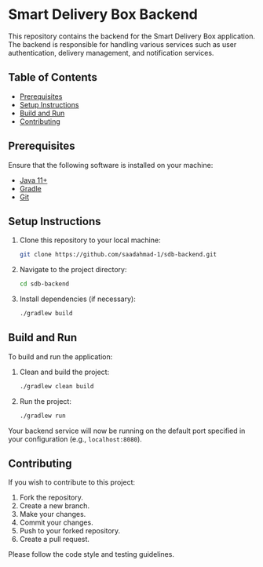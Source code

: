 # Smart Delivery Box Backend

This repository contains the backend for the Smart Delivery Box application. The backend is responsible for handling various services such as user authentication, delivery management, and notification services.

## Table of Contents

- [Prerequisites](#prerequisites)
- [Setup Instructions](#setup-instructions)
- [Build and Run](#build-and-run)
- [Contributing](#contributing)

## Prerequisites

Ensure that the following software is installed on your machine:

- [Java 11+](https://openjdk.java.net/install/)
- [Gradle](https://gradle.org/install/)
- [Git](https://git-scm.com/)

## Setup Instructions

1. Clone this repository to your local machine:
    ```bash
    git clone https://github.com/saadahmad-1/sdb-backend.git
    ```
2. Navigate to the project directory:
    ```bash
    cd sdb-backend
    ```

3. Install dependencies (if necessary):
    ```bash
    ./gradlew build
    ```

## Build and Run

To build and run the application:

1. Clean and build the project:
    ```bash
    ./gradlew clean build
    ```

2. Run the project:
    ```bash
    ./gradlew run
    ```

Your backend service will now be running on the default port specified in your configuration (e.g., `localhost:8080`).

## Contributing

If you wish to contribute to this project:

1. Fork the repository.
2. Create a new branch.
3. Make your changes.
4. Commit your changes.
5. Push to your forked repository.
6. Create a pull request.

Please follow the code style and testing guidelines.